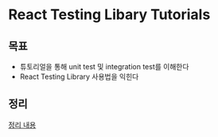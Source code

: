 # React Testing Libary Tutorials

## 목표

- 튜토리얼을 통해 unit test 및 integration test를 이해한다
- React Testing Library 사용법을 익힌다

## 정리

<a href="https://str21.notion.site/Testing-Library-31ad4c8ee7b64deab01e517d7bd299ba" >정리 내용</a>
